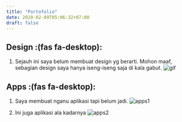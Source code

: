 ```yaml
---
title: "Portofolio"
date: 2020-02-09T05:06:32+07:00
draft: false
---
```


## Design :(fas fa-desktop):


1. Sejauh ini saya belum membuat design yg berarti. Mohon maaf, sebagian design saya hanya iseng-iseng saja di kala gabut.
![gif](/images/jual.gif)


## Apps :(fas fa-desktop):

1. Saya membuat nganu aplikasi tapi belum jadi.
![apps1](/images/apps1.jpg)

2. Ini juga aplikasi ala kadarnya
![apps2](/images/apps2.jpg)



